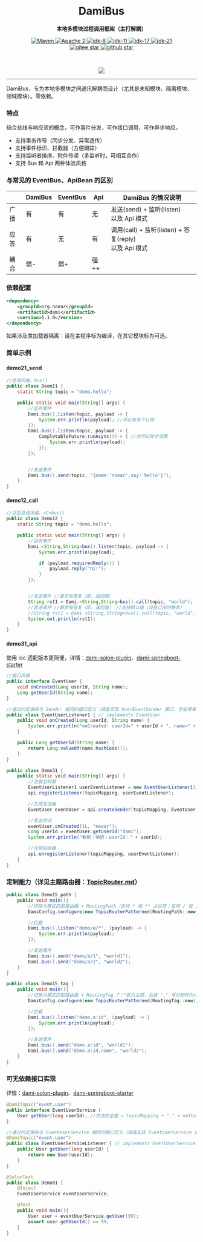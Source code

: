 <h1 align="center" style="text-align:center;">
  DamiBus
</h1>
<p align="center">
	<strong>本地多模块过程调用框架（主打解耦）</strong>
</p>

<p align="center">
    <a target="_blank" href="https://search.maven.org/artifact/org.noear/dami">
        <img src="https://img.shields.io/maven-central/v/org.noear/dami.svg?label=Maven%20Central" alt="Maven" />
    </a>
    <a target="_blank" href="https://www.apache.org/licenses/LICENSE-2.0.txt">
		<img src="https://img.shields.io/:license-Apache2-blue.svg" alt="Apache 2" />
	</a>
    <a target="_blank" href="https://www.oracle.com/java/technologies/javase/javase-jdk8-downloads.html">
		<img src="https://img.shields.io/badge/JDK-8-green.svg" alt="jdk-8" />
	</a>
    <a target="_blank" href="https://www.oracle.com/java/technologies/javase/jdk11-archive-downloads.html">
		<img src="https://img.shields.io/badge/JDK-11-green.svg" alt="jdk-11" />
	</a>
    <a target="_blank" href="https://www.oracle.com/java/technologies/javase/jdk17-archive-downloads.html">
		<img src="https://img.shields.io/badge/JDK-17-green.svg" alt="jdk-17" />
	</a>
    <a target="_blank" href="https://www.oracle.com/java/technologies/javase/jdk21-archive-downloads.html">
		<img src="https://img.shields.io/badge/JDK-21-green.svg" alt="jdk-21" />
	</a>
    <br />
    <a target="_blank" href='https://gitee.com/noear/dami/stargazers'>
        <img src='https://gitee.com/noear/dami/badge/star.svg' alt='gitee star'/>
    </a>
    <a target="_blank" href='https://github.com/noear/dami/stargazers'>
        <img src="https://img.shields.io/github/stars/noear/dami.svg?style=flat&logo=github" alt="github star"/>
    </a>
</p>

<br/>
<p align="center">
	<a href="https://jq.qq.com/?_wv=1027&k=kjB5JNiC">
	<img src="https://img.shields.io/badge/QQ交流群-22200020-orange"/></a>
</p>


<hr />




DamiBus，专为本地多模块之间通讯解耦而设计（尤其是未知模块、隔离模块、领域模块）。零依赖。

###  特点

结合总线与响应流的概念，可作事件分发，可作接口调用，可作异步响应。

* 支持事务传导（同步分发、异常透传）
* 支持事件标识、拦截器（方便跟踪）
* 支持监听者排序、附件传递（多监听时，可相互合作）
* 支持 Bus 和 Api 两种体验风格


### 与常见的 EventBus、ApiBean 的区别

|    | DamiBus | EventBus | Api | DamiBus 的情况说明                                   |
|----|------|----------|-----|-------------------------------------------------|
| 广播 | 有    | 有        | 无   | 发送(send) + 监听(listen)<br/>以及 Api 模式             |
| 应答 | 有    | 无        | 有   | 调用(call) + 监听(listen) + 答复(reply)<br/>以及 Api 模式 |
| 耦合 | 弱-   | 弱+       | 强++ |                                                 |


### 依赖配置

```xml
<dependency>
    <groupId>org.noear</groupId>
    <artifactId>dami</artifactId>
    <version>1.1.0</version>
</dependency>
```

如果涉及类加载器隔离：请在主程序标为编译，在其它模块标为可选。

### 简单示例


#### demo21_send

```java
//总线风格。bus()
public class Deom11 {
    static String topic = "demo.hello";

    public static void main(String[] args) {
        //监听事件
        Dami.bus().listen(topic, payload -> {
            System.err.println(payload); //可以有多个订阅
        });
        Dami.bus().listen(topic, payload -> {
            CompletableFuture.runAsync(()-> { //也可以异步消费
                System.err.println(payload);
            });
        });


        //发送事件
        Dami.bus().send(topic, "{name:'noear',say:'hello'}");
    }
}
```

#### demo12_call

```java
//泛型总线风格。<C>bus()
public class Demo12 {
    static String topic = "demo.hello";

    public static void main(String[] args) {
        //监听事件
        Dami.<String,String>bus().listen(topic, payload -> {
            System.err.println(payload);

            if (payload.requiredReply()) {
                payload.reply("hi!"); 
            }
        });


        //发送事件 //要求有答复（即，返回值）
        String rst1 = Dami.<String,String>bus().call(topic, "world"); 
        //发送事件 //要求有答复（即，返回值） //支持默认值（没有订阅时触发）
        //String rst1 = Dami.<String,String>bus().call(topic, "world", ()->"demo"); 
        System.out.println(rst1);
    }
}
```

#### demo31_api

使用 ioc 适配版本更简便，详情：[dami-solon-plugin](dami-solon-plugin)、[dami-springboot-starter](dami-springboot-starter)

```java
//接口风格
public interface EventUser {
    void onCreated(Long userId, String name);
    Long getUserId(String name);
}

//通过约定保持与 Sender 相同的接口定义（或者实现 UserEventSender 接口，但会带来依赖关系）
public class EventUserListener1 { // implements EventUser
    public void onCreated(Long userId, String name) {
        System.err.println("onCreated: userId=" + userId + ", name=" + name);
    }

    public Long getUserId(String name) {
        return Long.valueOf(name.hashCode());
    }
}

public class Demo31 {
    public static void main(String[] args) {
        //注册监听器
        EventUserListener1 userEventListener = new EventUserListener1();
        api.registerListener(topicMapping, userEventListener);

        //生成发送器
        EventUser eventUser = api.createSender(topicMapping, EventUser.class);

        //发送测试
        eventUser.onCreated(1L, "noear");
        Long userId = eventUser.getUserId("dami");
        System.err.println("收到：响应：userId：" + userId);

        //注销监听器
        api.unregisterListener(topicMapping, userEventListener);
    }
}
```


### 定制能力（详见主题路由器：[TopicRouter.md](TopicRouter.md)）

```java
public class Demo15_path {
    public void main(){
        //切换为模式匹配路由器 + RoutingPath（支持 * 和 ** 占位符；支持 / 或 . 做为间隔）
        DamiConfig.configure(new TopicRouterPatterned(RoutingPath::new));

        //拦截
        Dami.bus().listen("demo/a/*", (payload) -> {
            System.err.println(payload);
        });

        //发送事件
        Dami.bus().send("demo/a/1", "world1");
        Dami.bus().send("demo/a/2", "world2");
    }
}
```

```java
public class Demo15_tag {
    public void main(){
        //切换为模式匹配路由器 + RoutingTag（":"前为主题，后按 "," 号分割作为tag）
        DamiConfig.configure(new TopicRouterPatterned(RoutingTag::new));

        //拦截
        Dami.bus().listen("demo.a:id", (payload) -> {
            System.err.println(payload);
        });

        //发送事件
        Dami.bus().send("demo.a:id", "world1");
        Dami.bus().send("demo.a:id,name", "world2");
    }
}
```

### 可无依赖接口实现

详情：[dami-solon-plugin](dami-solon-plugin)、[dami-springboot-starter](dami-springboot-starter)

```java
@DamiTopic("event.user")
public interface EventUserService {
    User getUser(long userId); //方法的主题 = topicMapping + "." + method.getName() //方法不能重名
}

//通过约定保持与 EventUserService 相同的接口定义（或者实现 EventUserService 接口，这个会带来依赖关系）
@DamiTopic("event.user")
public class EventUserServiceListener { // implements EventUserService // 它相当于是个实现类
    public User getUser(long userId) {
        return new User(userId);
    }
}

@SolonTest
public class Demo81 {
    @Inject
    EventUserService eventUserService;

    @Test
    public void main(){
        User user = eventUserService.getUser(99);
        assert user.getUserId() == 99;
    }
}
```